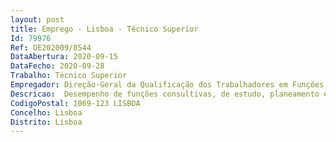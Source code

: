 ```yaml
--- 
layout: post
title: Emprego - Lisboa - Técnico Superior
Id: 79976
Ref: OE202009/0544
DataAbertura: 2020-09-15
DataFecho: 2020-09-28
Trabalho: Técnico Superior
Empregador: Direção-Geral da Qualificação dos Trabalhadores em Funções Públicas
Descricao:  Desempenho de funções consultivas, de estudo, planeamento e aplicação de métodos e processos de natureza técnica que fundamentem e preparem a decisão na área financeira, designadamente   Verificar a conformidade legal das despesas e auditar internamente os documentos de despesa (confirmação da regularidade financeira da inscrição orçamental, ou seja, existência de correspondente cabimento e adequada classificação da despesa e verificação de requisitos dos documentos de despesa previstos no Código do IVA)   Produzir relatórios de análise financeira e económica para a tomada de decisão   Proceder à classificação de documentos e registo na contabilidade orçamental, financeira e analítica no GERFIP, nomeadamente, proceder ao controlo e registo dos movimentos de despesa, bem como os respetivos pagamentos   Realizar o controlo e registo contabilístico da arrecadação da receita,  Proceder ao registo de clientes e fornecedores e controlo das respetivas contas e reconciliação de contas correntes   Utilizar plataformas eletrónicas em uso na Divisão de Gestão Financeira e Administrativa   Verificar a conformidade legal da realização da despesa e procedimentos de aquisições nos termos do Código dos Contratos Públicos (confirmação de prévia existência de lei que autorize a despesa e dos limites de competência para autorização da mesma)   Elaborar documentos de conta de gerência a submeter à apreciação do Tribunal de Contas e a outras entidades   Elaborar indicadores de atividade   Realizar outras atividades, com responsabilidade e autonomia técnica, bem como assegurar o desenvolvimento no âmbito das competências da Divisão de Gestão Financeira e Administrativa.
CodigoPostal: 1069-123 LISBOA
Concelho: Lisboa
Distrito: Lisboa
--- 
```

